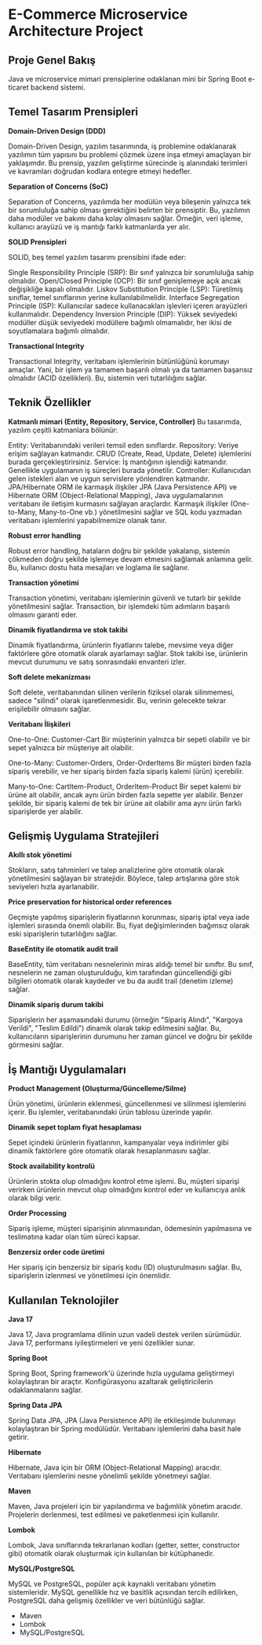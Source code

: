 # E-Commerce Microservice Architecture Project

## Proje Genel Bakış
Java ve microservice mimari prensiplerine odaklanan mini bir Spring Boot e-ticaret backend sistemi.

## Temel Tasarım Prensipleri

**Domain-Driven Design (DDD)**

Domain-Driven Design, yazılım tasarımında, iş problemine odaklanarak yazılımın tüm yapısını bu problemi çözmek üzere inşa etmeyi amaçlayan bir yaklaşımdır. Bu prensip, yazılım geliştirme sürecinde iş alanındaki terimleri ve kavramları doğrudan kodlara entegre etmeyi hedefler.

**Separation of Concerns (SoC)**

Separation of Concerns, yazılımda her modülün veya bileşenin yalnızca tek bir sorumluluğa sahip olması gerektiğini belirten bir prensiptir. Bu, yazılımın daha modüler ve bakımı daha kolay olmasını sağlar. Örneğin, veri işleme, kullanıcı arayüzü ve iş mantığı farklı katmanlarda yer alır.

**SOLID Prensipleri**

SOLID, beş temel yazılım tasarımı prensibini ifade eder:

Single Responsibility Principle (SRP): Bir sınıf yalnızca bir sorumluluğa sahip olmalıdır.
Open/Closed Principle (OCP): Bir sınıf genişlemeye açık ancak değişikliğe kapalı olmalıdır.
Liskov Substitution Principle (LSP): Türetilmiş sınıflar, temel sınıflarının yerine kullanılabilmelidir.
Interface Segregation Principle (ISP): Kullanıcılar sadece kullanacakları işlevleri içeren arayüzleri kullanmalıdır.
Dependency Inversion Principle (DIP): Yüksek seviyedeki modüller düşük seviyedeki modüllere bağımlı olmamalıdır, her ikisi de soyutlamalara bağımlı olmalıdır.

**Transactional Integrity**

Transactional Integrity, veritabanı işlemlerinin bütünlüğünü korumayı amaçlar. Yani, bir işlem ya tamamen başarılı olmalı ya da tamamen başarısız olmalıdır (ACID özellikleri). Bu, sistemin veri tutarlılığını sağlar.

## Teknik Özellikler

**Katmanlı mimari (Entity, Repository, Service, Controller)**
Bu tasarımda, yazılım çeşitli katmanlara bölünür:

Entity: Veritabanındaki verileri temsil eden sınıflardır.
Repository: Veriye erişim sağlayan katmandır. CRUD (Create, Read, Update, Delete) işlemlerini burada gerçekleştirirsiniz.
Service: İş mantığının işlendiği katmandır. Genellikle uygulamanın iş süreçleri burada yönetilir.
Controller: Kullanıcıdan gelen istekleri alan ve uygun servislere yönlendiren katmandır.
JPA/Hibernate ORM ile karmaşık ilişkiler
JPA (Java Persistence API) ve Hibernate ORM (Object-Relational Mapping), Java uygulamalarının veritabanı ile iletişim kurmasını sağlayan araçlardır. Karmaşık ilişkiler (One-to-Many, Many-to-One vb.) yönetilmesini sağlar ve SQL kodu yazmadan veritabanı işlemlerini yapabilmemize olanak tanır.

**Robust error handling**

Robust error handling, hataların doğru bir şekilde yakalanıp, sistemin çökmeden doğru şekilde işlemeye devam etmesini sağlamak anlamına gelir. Bu, kullanıcı dostu hata mesajları ve loglama ile sağlanır.

**Transaction yönetimi**

Transaction yönetimi, veritabanı işlemlerinin güvenli ve tutarlı bir şekilde yönetilmesini sağlar. Transaction, bir işlemdeki tüm adımların başarılı olmasını garanti eder.

**Dinamik fiyatlandırma ve stok takibi**

Dinamik fiyatlandırma, ürünlerin fiyatlarını talebe, mevsime veya diğer faktörlere göre otomatik olarak ayarlamayı sağlar. Stok takibi ise, ürünlerin mevcut durumunu ve satış sonrasındaki envanteri izler.

**Soft delete mekanizması**

Soft delete, veritabanından silinen verilerin fiziksel olarak silinmemesi, sadece "silindi" olarak işaretlenmesidir. Bu, verinin gelecekte tekrar erişilebilir olmasını sağlar.


**Veritabanı İlişkileri**

One-to-One: Customer-Cart
Bir müşterinin yalnızca bir sepeti olabilir ve bir sepet yalnızca bir müşteriye ait olabilir.

One-to-Many: Customer-Orders, Order-OrderItems
Bir müşteri birden fazla sipariş verebilir, ve her sipariş birden fazla sipariş kalemi (ürün) içerebilir.

Many-to-One: CartItem-Product, OrderItem-Product
Bir sepet kalemi bir ürüne ait olabilir, ancak aynı ürün birden fazla sepette yer alabilir. Benzer şekilde, bir sipariş kalemi de tek bir ürüne ait olabilir ama aynı ürün farklı siparişlerde yer alabilir.

## Gelişmiş Uygulama Stratejileri

**Akıllı stok yönetimi**

Stokların, satış tahminleri ve talep analizlerine göre otomatik olarak yönetilmesini sağlayan bir stratejidir. Böylece, talep artışlarına göre stok seviyeleri hızla ayarlanabilir.

**Price preservation for historical order references**

Geçmişte yapılmış siparişlerin fiyatlarının korunması, sipariş iptal veya iade işlemleri sırasında önemli olabilir. Bu, fiyat değişimlerinden bağımsız olarak eski siparişlerin tutarlılığını sağlar.

**BaseEntity ile otomatik audit trail**

BaseEntity, tüm veritabanı nesnelerinin miras aldığı temel bir sınıftır. Bu sınıf, nesnelerin ne zaman oluşturulduğu, kim tarafından güncellendiği gibi bilgileri otomatik olarak kaydeder ve bu da audit trail (denetim izleme) sağlar.

**Dinamik sipariş durum takibi**

Siparişlerin her aşamasındaki durumu (örneğin "Sipariş Alındı", "Kargoya Verildi", "Teslim Edildi") dinamik olarak takip edilmesini sağlar. Bu, kullanıcıların siparişlerinin durumunu her zaman güncel ve doğru bir şekilde görmesini sağlar.

## İş Mantığı Uygulamaları

**Product Management (Oluşturma/Güncelleme/Silme)**

Ürün yönetimi, ürünlerin eklenmesi, güncellenmesi ve silinmesi işlemlerini içerir. Bu işlemler, veritabanındaki ürün tablosu üzerinde yapılır.

**Dinamik sepet toplam fiyat hesaplaması**

Sepet içindeki ürünlerin fiyatlarının, kampanyalar veya indirimler gibi dinamik faktörlere göre otomatik olarak hesaplanmasını sağlar.

**Stock availability kontrolü**

Ürünlerin stokta olup olmadığını kontrol etme işlemi. Bu, müşteri siparişi verirken ürünlerin mevcut olup olmadığını kontrol eder ve kullanıcıya anlık olarak bilgi verir.

**Order Processing**

Sipariş işleme, müşteri siparişinin alınmasından, ödemesinin yapılmasına ve teslimatına kadar olan tüm süreci kapsar.

**Benzersiz order code üretimi**

Her sipariş için benzersiz bir sipariş kodu (ID) oluşturulmasını sağlar. Bu, siparişlerin izlenmesi ve yönetilmesi için önemlidir.

## Kullanılan Teknolojiler
**Java 17**

Java 17, Java programlama dilinin uzun vadeli destek verilen sürümüdür. Java 17, performans iyileştirmeleri ve yeni özellikler sunar.

**Spring Boot**

Spring Boot, Spring framework'ü üzerinde hızla uygulama geliştirmeyi kolaylaştıran bir araçtır. Konfigürasyonu azaltarak geliştiricilerin odaklanmalarını sağlar.

**Spring Data JPA**

Spring Data JPA, JPA (Java Persistence API) ile etkileşimde bulunmayı kolaylaştıran bir Spring modülüdür. Veritabanı işlemlerini daha basit hale getirir.

**Hibernate**

Hibernate, Java için bir ORM (Object-Relational Mapping) aracıdır. Veritabanı işlemlerini nesne yönelimli şekilde yönetmeyi sağlar.

**Maven**

Maven, Java projeleri için bir yapılandırma ve bağımlılık yönetim aracıdır. Projelerin derlenmesi, test edilmesi ve paketlenmesi için kullanılır.

**Lombok**

Lombok, Java sınıflarında tekrarlanan kodları (getter, setter, constructor gibi) otomatik olarak oluşturmak için kullanılan bir kütüphanedir.

**MySQL/PostgreSQL**

MySQL ve PostgreSQL, popüler açık kaynaklı veritabanı yönetim sistemleridir. MySQL genellikle hız ve basitlik açısından tercih edilirken, PostgreSQL daha gelişmiş özellikler ve veri bütünlüğü sağlar.
- Maven
- Lombok
- MySQL/PostgreSQL

